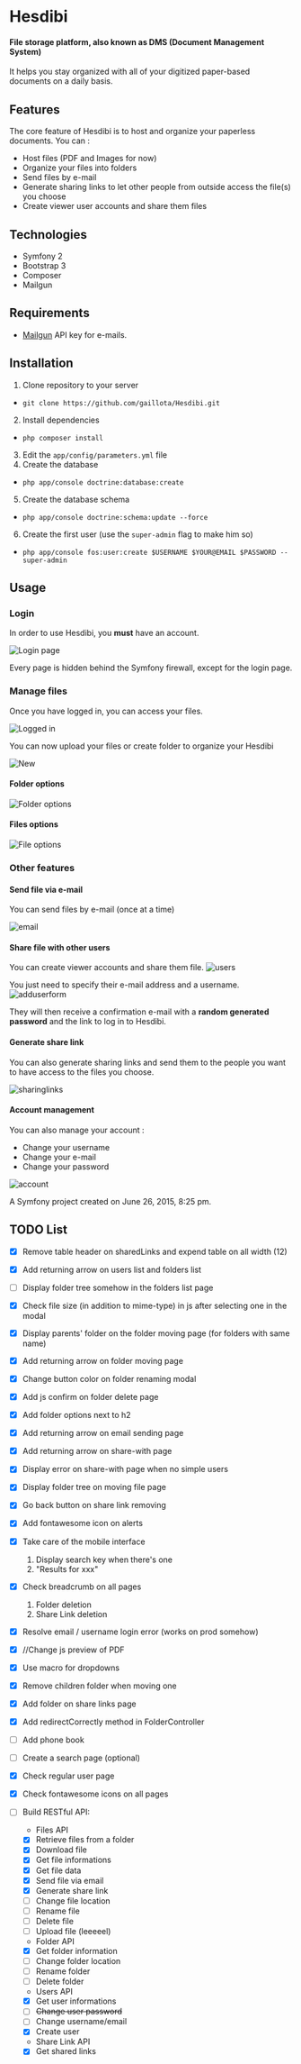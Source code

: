 # Hesdibi
#### File storage platform, also known as DMS (Document Management System)
It helps you stay organized with all of your digitized paper-based documents on a daily basis.

## Features
The core feature of Hesdibi is to host and organize your paperless documents. You can :
* Host files (PDF and Images for now)
* Organize your files into folders
* Send files by e-mail
* Generate sharing links to let other people from outside access the file(s) you choose
* Create viewer user accounts and share them files

## Technologies
* Symfony 2
* Bootstrap 3
* Composer
* Mailgun

## Requirements
* [Mailgun](https://www.mailgun.com/) API key for e-mails.

## Installation
1. Clone repository to your server
  * `git clone https://github.com/gaillota/Hesdibi.git`
2. Install dependencies
  * `php composer install`
3. Edit the `app/config/parameters.yml` file
4. Create the database
  * `php app/console doctrine:database:create`
5. Create the database schema
  * `php app/console doctrine:schema:update --force`
6. Create the first user (use the `super-admin` flag to make him so)
  * `php app/console fos:user:create $USERNAME $YOUR@EMAIL $PASSWORD --super-admin`

## Usage
### Login
In order to use Hesdibi, you __must__ have an account.

![Login page](https://cloud.githubusercontent.com/assets/6444106/13490707/4f4e16d2-e12e-11e5-9e9a-3fe472c395ff.PNG)

Every page is hidden behind the Symfony firewall, except for the login page.

### Manage files
Once you have logged in, you can access your files.

![Logged in](https://cloud.githubusercontent.com/assets/6444106/13490759/90313972-e12e-11e5-9ee8-9c98b8b0acc0.PNG)

You can now upload your files or create folder to organize your Hesdibi

![New](https://cloud.githubusercontent.com/assets/6444106/13490804/d51e390e-e12e-11e5-9317-c74818ae2dea.PNG)

#### Folder options
![Folder options](https://cloud.githubusercontent.com/assets/6444106/13491199/61294b12-e131-11e5-8c12-72658934fe49.PNG)

#### Files options
![File options](https://cloud.githubusercontent.com/assets/6444106/13491197/5ee99456-e131-11e5-91e0-3d3a31ff9fa5.PNG)

### Other features

#### Send file via e-mail
You can send files by e-mail (once at a time)

![email](https://cloud.githubusercontent.com/assets/6444106/13491528/18d3fafe-e133-11e5-93d9-4c44cf28a958.PNG)

#### Share file with other users
You can create viewer accounts and share them file.
![users](https://cloud.githubusercontent.com/assets/6444106/13491316/153b2792-e132-11e5-89d8-1ba0509b8bc3.PNG)

You just need to specify their e-mail address and a username.
![adduserform](https://cloud.githubusercontent.com/assets/6444106/13491335/2e1f035a-e132-11e5-9c62-a047d992e6b9.PNG)

They will then receive a confirmation e-mail with a __random generated password__ and the link to log in to Hesdibi.

#### Generate share link
You can also generate sharing links and send them to the people you want to have access to the files you choose.

![sharinglinks](https://cloud.githubusercontent.com/assets/6444106/13491306/0b77f514-e132-11e5-8809-106b7eee5fb7.PNG)

#### Account management
You can also manage your account :
* Change your username
* Change your e-mail
* Change your password

![account](https://cloud.githubusercontent.com/assets/6444106/13491342/3669e7f0-e132-11e5-8953-559044b7338d.PNG)

A Symfony project created on June 26, 2015, 8:25 pm.

TODO List
-----
- [x] Remove table header on sharedLinks and expend table on all width (12)
- [x] Add returning arrow on users list and folders list
- [ ] Display folder tree somehow in the folders list page
- [x] Check file size (in addition to mime-type) in js after selecting one in the modal
- [x] Display parents' folder on the folder moving page (for folders with same name)
- [x] Add returning arrow on folder moving page
- [x] Change button color on folder renaming modal
- [x] Add js confirm on folder delete page
- [x] Add folder options next to h2
- [x] Add returning arrow on email sending page
- [x] Add returning arrow on share-with page
- [x] Display error on share-with page when no simple users
- [x] Display folder tree on moving file page
- [x] Go back button on share link removing
- [x] Add fontawesome icon on alerts
- [x] Take care of the mobile interface
  1. Display search key when there's one
  2. "Results for xxx"
- [x] Check breadcrumb on all pages
  1. Folder deletion
  2. Share Link deletion
- [x] Resolve email / username login error (works on prod somehow)
- [x] //Change js preview of PDF
- [x] Use macro for dropdowns
- [x] Remove children folder when moving one
- [x] Add folder on share links page
- [x] Add redirectCorrectly method in FolderController
- [ ] Add phone book
- [ ] Create a search page (optional)
- [x] Check regular user page
- [x] Check fontawesome icons on all pages

- [ ] Build RESTful API:
  - Files API
  - [X] Retrieve files from a folder
  - [X] Download file
  - [X] Get file informations
  - [X] Get file data
  - [X] Send file via email
  - [X] Generate share link
  - [ ] Change file location
  - [ ] Rename file
  - [ ] Delete file
  - [ ] Upload file (leeeeel)
  - Folder API
  - [X] Get folder information
  - [ ] Change folder location
  - [ ] Rename folder
  - [ ] Delete folder
  - Users API
  - [X] Get user informations
  - [ ] ~~Change user password~~
  - [ ] Change username/email
  - [X] Create user
  - Share Link API
  - [X] Get shared links
